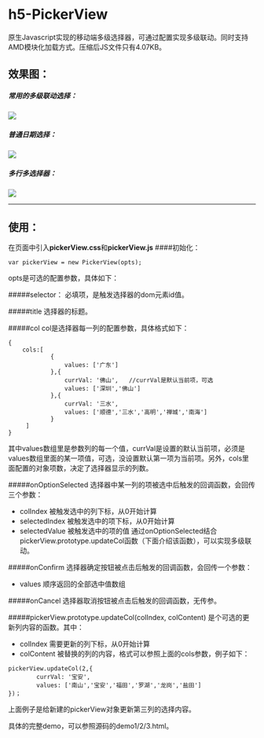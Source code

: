 # h5-PickerView
原生Javascript实现的移动端多级选择器，可通过配置实现多级联动。同时支持AMD模块化加载方式。压缩后JS文件只有4.07KB。

## 效果图：
##### 常用的多级联动选择：
![](http://okzuu09cn.bkt.clouddn.com/1.gif)

##### 普通日期选择：
![](http://okzuu09cn.bkt.clouddn.com/2.gif)

##### 多行多选择器：
![](http://okzuu09cn.bkt.clouddn.com/3.gif)

-------------

## 使用：
在页面中引入**pickerView.css**和**pickerView.js**
####初始化：
```
var pickerView = new PickerView(opts);
```
opts是可选的配置参数，具体如下：

#####selector：
必填项，是触发选择器的dom元素id值。

#####title
选择器的标题。

#####col
col是选择器每一列的配置参数，具体格式如下：
```
{
    cols:[
            {
                values: ['广东']
            },{
                currVal: '佛山',   //currVal是默认当前项，可选
                values: ['深圳','佛山']
            },{
                currVal: '三水',
                values: ['顺德','三水','高明','禅城','南海']
            }
     ]
}
```
其中values数组里是参数列的每一个值，currVal是设置的默认当前项，必须是values数组里面的某一项值，可选，没设置默认第一项为当前项。另外，cols里面配置的对象项数，决定了选择器显示的列数。

#####onOptionSelected
选择器中某一列的项被选中后触发的回调函数，会回传三个参数：
* colIndex 被触发选中的列下标，从0开始计算
* selectedIndex 被触发选中的项下标，从0开始计算
* selectedValue 被触发选中的项的值
通过onOptionSelected结合pickerView.prototype.updateCol函数（下面介绍该函数），可以实现多级联动。

#####onConfirm
选择器确定按钮被点击后触发的回调函数，会回传一个参数：
* values 顺序返回的全部选中值数组

#####onCancel
选择器取消按钮被点击后触发的回调函数，无传参。

#####pickerView.prototype.updateCol(colIndex, colContent)
是个可选的更新列内容的函数。其中：
* colIndex 需要更新的列下标，从0开始计算
* colContent 被替换的列的内容，格式可以参照上面的cols参数，例子如下：

```
pickerView.updateCol(2,{
        currVal: '宝安',
        values: ['南山','宝安','福田','罗湖','龙岗','盐田']
})；
```
上面例子是给新建的pickerView对象更新第三列的选择内容。

具体的完整demo，可以参照源码的demo1/2/3.html。
